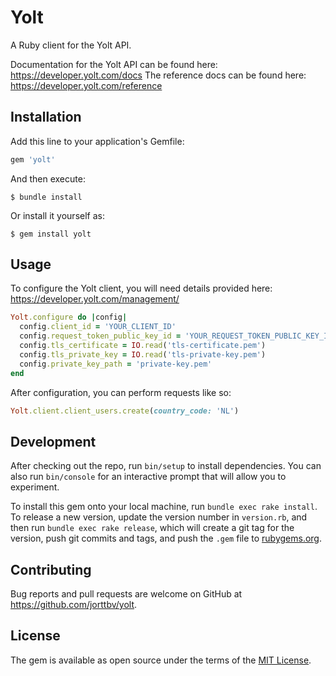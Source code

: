 # Yolt

A Ruby client for the Yolt API.

Documentation for the Yolt API can be found here: https://developer.yolt.com/docs
The reference docs can be found here: https://developer.yolt.com/reference

## Installation

Add this line to your application's Gemfile:

```ruby
gem 'yolt'
```

And then execute:

    $ bundle install

Or install it yourself as:

    $ gem install yolt

## Usage

To configure the Yolt client, you will need details provided here: https://developer.yolt.com/management/

```ruby
Yolt.configure do |config|
  config.client_id = 'YOUR_CLIENT_ID'
  config.request_token_public_key_id = 'YOUR_REQUEST_TOKEN_PUBLIC_KEY_ID'
  config.tls_certificate = IO.read('tls-certificate.pem')
  config.tls_private_key = IO.read('tls-private-key.pem')
  config.private_key_path = 'private-key.pem'
end
```

After configuration, you can perform requests like so:

```ruby
Yolt.client.client_users.create(country_code: 'NL')
```

## Development

After checking out the repo, run `bin/setup` to install dependencies. You can also run `bin/console` for an interactive prompt that will allow you to experiment.

To install this gem onto your local machine, run `bundle exec rake install`. To release a new version, update the version number in `version.rb`, and then run `bundle exec rake release`, which will create a git tag for the version, push git commits and tags, and push the `.gem` file to [rubygems.org](https://rubygems.org).

## Contributing

Bug reports and pull requests are welcome on GitHub at https://github.com/jorttbv/yolt.

## License

The gem is available as open source under the terms of the [MIT License](https://opensource.org/licenses/MIT).
